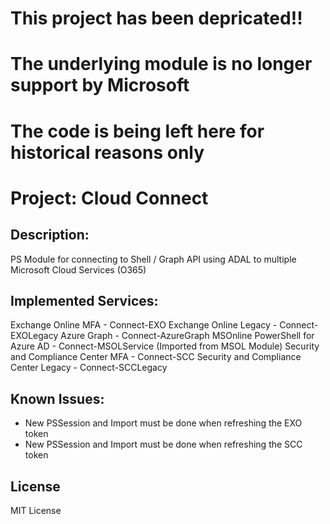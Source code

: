 # This project has been depricated!!
# The underlying module is no longer support by Microsoft
# The code is being left here for historical reasons only


# Project: Cloud Connect

## Description:
PS Module for connecting to Shell / Graph API using ADAL to multiple Microsoft Cloud Services (O365)

## Implemented Services:
Exchange Online MFA                     - Connect-EXO
Exchange Online Legacy                  - Connect-EXOLegacy
Azure Graph                             - Connect-AzureGraph
MSOnline PowerShell for Azure AD        - Connect-MSOLService (Imported from MSOL Module)
Security and Compliance Center MFA      - Connect-SCC
Security and Compliance Center Legacy   - Connect-SCCLegacy

## Known Issues:
- New PSSession and Import must be done when refreshing the EXO token
- New PSSession and Import must be done when refreshing the SCC token

## License
MIT License
